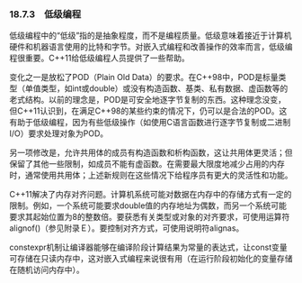 ### 18.7.3　低级编程

低级编程中的“低级”指的是抽象程度，而不是编程质量。低级意味着接近于计算机硬件和机器语言使用的比特和字节。对嵌入式编程和改善操作的效率而言，低级编程很重要。C++11给低级编程人员提供了一些帮助。

变化之一是放松了POD（Plain Old Data）的要求。在C++98中，POD是标量类型（单值类型，如int或double）或没有构造函数、基类、私有数据、虚函数等的老式结构。以前的理念是，POD是可安全地逐字节复制的东西。这种理念没变，但C++11认识到，在满足C++98的某些约束的情况下，仍可以是合法的POD。这有助于低级编程，因为有些低级操作（如使用C语言函数进行逐字节复制或二进制I/O）要求处理对象为POD。

另一项修改是，允许共用体的成员有构造函数和析构函数，这让共用体更灵活；但保留了其他一些限制，如成员不能有虚函数。在需要最大限度地减少占用的内存时，通常使用共用体；上述新规则在这些情况下给程序员有更大的灵活性和功能。

C++11解决了内存对齐问题。计算机系统可能对数据在内存中的存储方式有一定的限制。例如，一个系统可能要求double值的内存地址为偶数，而另一个系统可能要求其起始位置为8的整数倍。要获悉有关类型或对象的对齐要求，可使用运算符alignof()（参见附录Ｅ）。要控制对齐方式，可使用说明符alignas。

constexpr机制让编译器能够在编译阶段计算结果为常量的表达式，让const变量可存储在只读内存中，这对嵌入式编程来说很有用（在运行阶段初始化的变量存储在随机访问内存中）。

